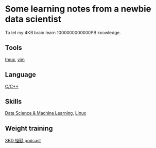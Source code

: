 # Some learning notes from a newbie data scientist
To let my 4KB brain learn 1000000000000PB knowledge.
## Tools
[tmux](dotfiles), [vim](tool)
## Language
[C/C++](lang)
## Skills
[Data Science & Machine Learning](ml), [Linux](os)
## Weight training
[SBD 怪獸 podcast](sbd)
